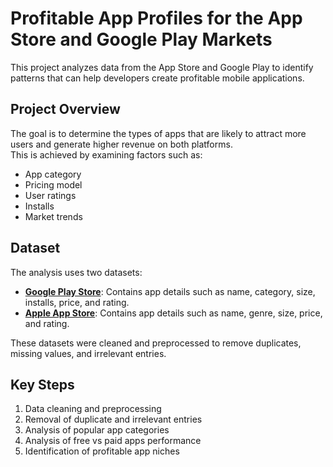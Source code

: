 # Profitable App Profiles for the App Store and Google Play Markets

This project analyzes data from the App Store and Google Play to identify patterns that can help developers create profitable mobile applications.

## Project Overview
The goal is to determine the types of apps that are likely to attract more users and generate higher revenue on both platforms.  
This is achieved by examining factors such as:
- App category
- Pricing model
- User ratings
- Installs
- Market trends

## Dataset
The analysis uses two datasets:
- [**Google Play Store**](https://www.kaggle.com/datasets/lava18/google-play-store-apps/data): Contains app details such as name, category, size, installs, price, and rating.
- [**Apple App Store**](https://www.kaggle.com/datasets/ramamet4/app-store-apple-data-set-10k-apps/data): Contains app details such as name, genre, size, price, and rating.

These datasets were cleaned and preprocessed to remove duplicates, missing values, and irrelevant entries.

## Key Steps
1. Data cleaning and preprocessing
2. Removal of duplicate and irrelevant entries
3. Analysis of popular app categories
4. Analysis of free vs paid apps performance
5. Identification of profitable app niches
